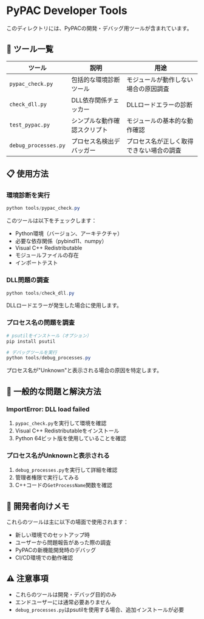 # PyPAC Developer Tools

このディレクトリには、PyPACの開発・デバッグ用ツールが含まれています。

## 🔧 ツール一覧

| ツール | 説明 | 用途 |
|--------|------|------|
| `pypac_check.py` | 包括的な環境診断ツール | モジュールが動作しない場合の原因調査 |
| `check_dll.py` | DLL依存関係チェッカー | DLLロードエラーの診断 |
| `test_pypac.py` | シンプルな動作確認スクリプト | モジュールの基本的な動作確認 |
| `debug_processes.py` | プロセス名検出デバッガー | プロセス名が正しく取得できない場合の調査 |

## 📋 使用方法

### 環境診断を実行
```powershell
python tools/pypac_check.py
```
このツールは以下をチェックします：
- Python環境（バージョン、アーキテクチャ）
- 必要な依存関係（pybind11、numpy）
- Visual C++ Redistributable
- モジュールファイルの存在
- インポートテスト

### DLL問題の調査
```powershell
python tools/check_dll.py
```
DLLロードエラーが発生した場合に使用します。

### プロセス名の問題を調査
```powershell
# psutilをインストール（オプション）
pip install psutil

# デバッグツールを実行
python tools/debug_processes.py
```
プロセス名が"Unknown"と表示される場合の原因を特定します。

## 🐛 一般的な問題と解決方法

### ImportError: DLL load failed
1. `pypac_check.py`を実行して環境を確認
2. Visual C++ Redistributableをインストール
3. Python 64ビット版を使用していることを確認

### プロセス名がUnknownと表示される
1. `debug_processes.py`を実行して詳細を確認
2. 管理者権限で実行してみる
3. C++コードの`GetProcessName`関数を確認

## 📝 開発者向けメモ

これらのツールは主に以下の場面で使用されます：
- 新しい環境でのセットアップ時
- ユーザーから問題報告があった際の調査
- PyPACの新機能開発時のデバッグ
- CI/CD環境での動作確認

## ⚠️ 注意事項

- これらのツールは開発・デバッグ目的のみ
- エンドユーザーには通常必要ありません
- `debug_processes.py`はpsutilを使用する場合、追加インストールが必要